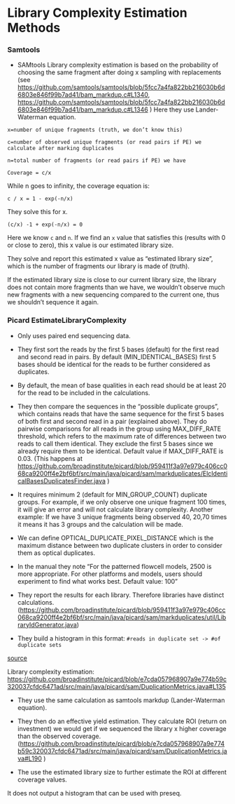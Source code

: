 # Library Complexity Estimation Methods


### Samtools

* SAMtools Library complexity estimation is based on the probability of choosing the same fragment after doing x sampling with replacements (see https://github.com/samtools/samtools/blob/5fcc7a4fa822bb216030b6d6803e846f99b7ad41/bam_markdup.c#L1340, https://github.com/samtools/samtools/blob/5fcc7a4fa822bb216030b6d6803e846f99b7ad41/bam_markdup.c#L1346 )
Here they use Lander-Waterman equation.

```
x=number of unique fragments (truth, we don’t know this)

c=number of observed unique fragments (or read pairs if PE) we calculate after marking duplicates

n=total number of fragments (or read pairs if PE) we have
```

`Coverage = c/x`

While n goes to infinity, the coverage equation is:

`c / x = 1 - exp(-n/x) `

They solve this for x.

`(c/x) -1 + exp(-n/x) = 0`

Here we know `c` and `n`. If we find an `x` value that satisfies this (results with 0 or close to zero), this x value is our estimated library size.

They solve and report this estimated x value as “estimated library size”, which is the number of fragments our library is made of (truth).

If the estimated library size is close to our current library size, the library does not contain more fragments than we have, we wouldn’t observe much new fragments with a new sequencing compared to the current one, thus we shouldn’t sequence it again.


### Picard EstimateLibraryComplexity

* Only uses paired end sequencing data.

* They first sort the reads by the first 5 bases (default) for the first read and second read in pairs. By default (MIN_IDENTICAL_BASES) first 5 bases should be identical for the reads to be further considered as duplicates.

* By default, the mean of base qualities in each read should be at least 20 for the read to be included in the calculations.

* They then compare the sequences in the “possible duplicate groups”, which contains reads that have the same sequence for the first 5 bases of both first and second read in a pair (explained above). They do pairwise comparisons for all reads in the group using MAX_DIFF_RATE threshold, which refers to the maximum rate of differences between two reads to call them identical. They exclude the first 5 bases since we already require them to be identical. Default value if MAX_DIFF_RATE is 0.03. (This happens at https://github.com/broadinstitute/picard/blob/959411f3a97e979c406cc068ca9200ff4e2bf6bf/src/main/java/picard/sam/markduplicates/ElcIdenticalBasesDuplicatesFinder.java )

* It requires minimum 2 (default for MIN_GROUP_COUNT) duplicate groups. For example, if we only observe one unique fragment 100 times, it will give an error and will not calculate library complexity. Another example: If we have 3 unique fragments being observed 40, 20,70 times it means it has 3 groups and the calculation will be made. 

* We can define OPTICAL_DUPLICATE_PIXEL_DISTANCE which is the maximum distance between two duplicate clusters in order to consider them as optical duplicates.
 
* In the manual they note “For the patterned flowcell models, 2500 is more appropriate. For other platforms and models, users should experiment to find what works best. Default value: 100” 

* They report the results for each library. Therefore libraries have distinct calculations. (https://github.com/broadinstitute/picard/blob/959411f3a97e979c406cc068ca9200ff4e2bf6bf/src/main/java/picard/sam/markduplicates/util/LibraryIdGenerator.java)

* They build a histogram in this format:
`#reads in duplicate set -> #of duplicate sets`

[source](https://github.com/broadinstitute/picard/blob/e7cda057968907a9e774b59c320037cfdc6471ad/src/main/java/picard/sam/markduplicates/EstimateLibraryComplexity.java#L562) 

Library complexity estimation: https://github.com/broadinstitute/picard/blob/e7cda057968907a9e774b59c320037cfdc6471ad/src/main/java/picard/sam/DuplicationMetrics.java#L135

* They use the same calculation as samtools markdup (Lander-Waterman equation).

* They then do an effective yield estimation. They calculate ROI (return on investment) we would get if we sequenced the library x higher coverage than the observed coverage. (https://github.com/broadinstitute/picard/blob/e7cda057968907a9e774b59c320037cfdc6471ad/src/main/java/picard/sam/DuplicationMetrics.java#L190 )

* The use the estimated library size to further estimate the ROI at different coverage values.

It does not output a histogram that can be used with preseq.


